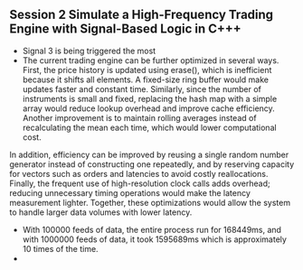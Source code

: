 ## Session 2 Simulate a High-Frequency Trading Engine with Signal-Based Logic in C+++
* Signal 3 is being triggered the most
* The current trading engine can be further optimized in several ways. First, the price history is updated using erase(), which is inefficient because it shifts all elements. A fixed-size ring buffer would make updates faster and constant time. Similarly, since the number of instruments is small and fixed, replacing the hash map with a simple array would reduce lookup overhead and improve cache efficiency. Another improvement is to maintain rolling averages instead of recalculating the mean each time, which would lower computational cost.

In addition, efficiency can be improved by reusing a single random number generator instead of constructing one repeatedly, and by reserving capacity for vectors such as orders and latencies to avoid costly reallocations. Finally, the frequent use of high-resolution clock calls adds overhead; reducing unnecessary timing operations would make the latency measurement lighter. Together, these optimizations would allow the system to handle larger data volumes with lower latency.
* With 100000 feeds of data, the entire process run for 168449ms, and with 1000000 feeds of data, it took 1595689ms which is approximately 10 times of the time.
* 
